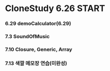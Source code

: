 # CloneStudy 6.26 START

### 6.29 demoCalculator(6.29)
### 7.3 SoundOfMusic
### 7.10 Closure, Generic, Array 
### 7.13 색깔 메모장 연습(미완성)
